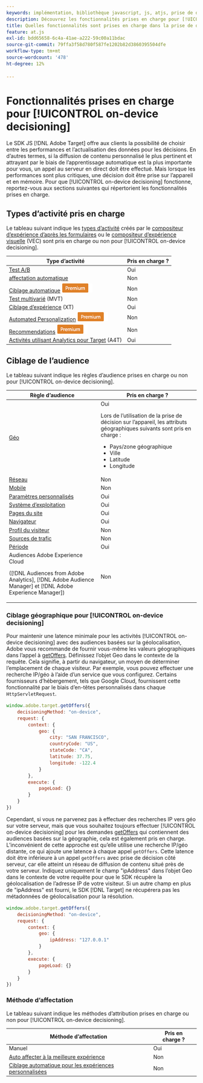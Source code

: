 ```yaml
---
keywords: implémentation, bibliothèque javascript, js, atjs, prise de décision sur les appareils, prise de décision sur les appareils, fonctionnalités prises en charge, 8 $
description: Découvrez les fonctionnalités prises en charge pour [!UICONTROL on-device decisioning].
title: Quelles fonctionnalités sont prises en charge dans la prise de décision sur les périphériques ?
feature: at.js
exl-id: bdd65658-6c4a-41ae-a222-59c00a11bdac
source-git-commit: 79ffa3f58d780f587fe1202b82d3860395504dfe
workflow-type: tm+mt
source-wordcount: '478'
ht-degree: 12%

---
```


# Fonctionnalités prises en charge pour [!UICONTROL on-device decisioning]

Le SDK JS [!DNL Adobe Target] offre aux clients la possibilité de choisir entre les performances et l’actualisation des données pour les décisions. En d’autres termes, si la diffusion de contenu personnalisé le plus pertinent et attrayant par le biais de l’apprentissage automatique est la plus importante pour vous, un appel au serveur en direct doit être effectué. Mais lorsque les performances sont plus critiques, une décision doit être prise sur l’appareil et en mémoire. Pour que [!UICONTROL on-device decisioning] fonctionne, reportez-vous aux sections suivantes qui répertorient les fonctionnalités prises en charge.

## Types d’activité pris en charge

Le tableau suivant indique les [types d’activité](https://experienceleague.adobe.com/docs/target/using/activities/target-activities-guide.html?lang=fr) créés par le [compositeur d’expérience d’après les formulaires](https://experienceleague.adobe.com/docs/target/using/experiences/form-experience-composer.html?lang=fr) ou le [compositeur d’expérience visuelle](https://experienceleague.adobe.com/docs/target/using/experiences/vec/visual-experience-composer.html?lang=fr) (VEC) sont pris en charge ou non pour [!UICONTROL on-device decisioning].

| Type d’activité | Pris en charge ? |
| --- | --- |
| [Test A/B](https://experienceleague.adobe.com/docs/target/using/activities/abtest/test-ab.html?lang=fr) | Oui |
| [affectation automatique](https://experienceleague.adobe.com/docs/target/using/activities/auto-allocate/automated-traffic-allocation.html?lang=fr) | Non |
| [Ciblage automatique](https://experienceleague.adobe.com/docs/target/using/activities/auto-target/auto-target-to-optimize.html?lang=fr) ![Premium](../../../assets/premium.png) | Non |
| [Test multivarié](https://experienceleague.adobe.com/docs/target/using/activities/multivariate-test/multivariate-testing.html?lang=fr) (MVT) | Non |
| [Ciblage d’expérience](https://experienceleague.adobe.com/docs/target/using/activities/experience-targeting/experience-target.html?lang=fr) (XT) | Oui |
| [Automated Personalization](https://experienceleague.adobe.com/docs/target/using/activities/automated-personalization/automated-personalization.html?lang=fr) ![Premium](../../../assets/premium.png) | Non |
| [Recommendations](https://experienceleague.adobe.com/docs/target/using/recommendations/recommendations.html?lang=fr) ![Premium](../../../assets/premium.png) | Non |
| [Activités utilisant Analytics pour Target](https://experienceleague.adobe.com/docs/target/using/integrate/a4t/a4t.html?lang=fr&) (A4T) | Oui |

## Ciblage de l’audience

Le tableau suivant indique les règles d’audience prises en charge ou non pour [!UICONTROL on-device decisioning].

| Règle d’audience | Pris en charge ? |
| --- | --- |
| [Géo](https://experienceleague.adobe.com/docs/target/using/audiences/create-audiences/categories-audiences/geo.html?lang=fr) | Oui<P>Lors de l’utilisation de la prise de décision sur l’appareil, les attributs géographiques suivants sont pris en charge :<ul><li>Pays/zone géographique</li><li>Ville</li><li>Latitude</li><li>Longitude</li></ul> |
| [Réseau](https://experienceleague.adobe.com/docs/target/using/audiences/create-audiences/categories-audiences/network.html?lang=fr) | Non |
| [Mobile](https://experienceleague.adobe.com/docs/target/using/audiences/create-audiences/categories-audiences/mobile.html?lang=fr) | Non |
| [Paramètres personnalisés](https://experienceleague.adobe.com/docs/target/using/audiences/create-audiences/categories-audiences/custom-parameters.html?lang=fr) | Oui |
| [Système d’exploitation](https://experienceleague.adobe.com/docs/target/using/audiences/create-audiences/categories-audiences/operating-system.html?lang=fr) | Oui |
| [Pages du site](https://experienceleague.adobe.com/docs/target/using/audiences/create-audiences/categories-audiences/site-pages.html?lang=fr) | Oui |
| [Navigateur](https://experienceleague.adobe.com/docs/target/using/audiences/create-audiences/categories-audiences/browser.html?lang=fr) | Oui |
| [Profil du visiteur](https://experienceleague.adobe.com/docs/target/using/audiences/create-audiences/categories-audiences/visitor-profile.html?lang=fr) | Non |
| [Sources de trafic](https://experienceleague.adobe.com/docs/target/using/audiences/create-audiences/categories-audiences/traffic-sources.html?lang=fr) | Non |
| [Période](https://experienceleague.adobe.com/docs/target/using/audiences/create-audiences/categories-audiences/time-frame.html?lang=fr) | Oui |
| Audiences Adobe Experience Cloud<P>([!DNL Audiences from Adobe Analytics], [!DNL Adobe Audience Manager] et [!DNL Adobe Experience Manager]) | Non |

### Ciblage géographique pour [!UICONTROL on-device decisioning]

Pour maintenir une latence minimale pour les activités [!UICONTROL on-device decisioning] avec des audiences basées sur la géolocalisation, Adobe vous recommande de fournir vous-même les valeurs géographiques dans l’appel à [getOffers](/help/dev/implement/client-side/atjs/atjs-functions/adobe-target-getoffers-atjs-2.md). Définissez l’objet Geo dans le contexte de la requête. Cela signifie, à partir du navigateur, un moyen de déterminer l’emplacement de chaque visiteur. Par exemple, vous pouvez effectuer une recherche IP/géo à l’aide d’un service que vous configurez. Certains fournisseurs d’hébergement, tels que Google Cloud, fournissent cette fonctionnalité par le biais d’en-têtes personnalisés dans chaque `HttpServletRequest`.

```javascript {line-numbers="true"}
window.adobe.target.getOffers({ 
    decisioningMethod: "on-device", 
    request: { 
        context: { 
            geo: { 
                city: "SAN FRANCISCO", 
                countryCode: "US", 
                stateCode: "CA", 
                latitude: 37.75, 
                longitude: -122.4 
            } 
        }, 
        execute: { 
            pageLoad: {} 
        } 
    } 
})
```

Cependant, si vous ne parvenez pas à effectuer des recherches IP vers géo sur votre serveur, mais que vous souhaitez toujours effectuer [!UICONTROL on-device decisioning] pour les demandes [getOffers](/help/dev/implement/client-side/atjs/atjs-functions/adobe-target-getoffers-atjs-2.md) qui contiennent des audiences basées sur la géographie, cela est également pris en charge. L’inconvénient de cette approche est qu’elle utilise une recherche IP/géo distante, ce qui ajoute une latence à chaque appel `getOffers`. Cette latence doit être inférieure à un appel `getOffers` avec prise de décision côté serveur, car elle atteint un réseau de diffusion de contenu situé près de votre serveur. Indiquez uniquement le champ &quot;ipAddress&quot; dans l’objet Geo dans le contexte de votre requête pour que le SDK récupère la géolocalisation de l’adresse IP de votre visiteur. Si un autre champ en plus de &quot;ipAddress&quot; est fourni, le SDK [!DNL Target] ne récupérera pas les métadonnées de géolocalisation pour la résolution.

```javascript {line-numbers="true"}
window.adobe.target.getOffers({ 
    decisioningMethod: "on-device", 
    request: { 
        context: { 
            geo: { 
                ipAddress: "127.0.0.1" 
            } 
        }, 
        execute: { 
            pageLoad: {} 
        } 
    } 
})
```

### Méthode d’affectation

Le tableau suivant indique les méthodes d’attribution prises en charge ou non pour [!UICONTROL on-device decisioning].

| Méthode d’affectation | Pris en charge ? |
| --- | --- |
| Manuel | Oui |
| [Auto affecter à la meilleure expérience](https://experienceleague.adobe.com/docs/target/using/activities/auto-allocate/automated-traffic-allocation.html?lang=fr) | Non |
| [Ciblage automatique pour les expériences personnalisées](https://experienceleague.adobe.com/docs/target/using/activities/auto-target/auto-target-to-optimize.html?lang=fr) | Non |

